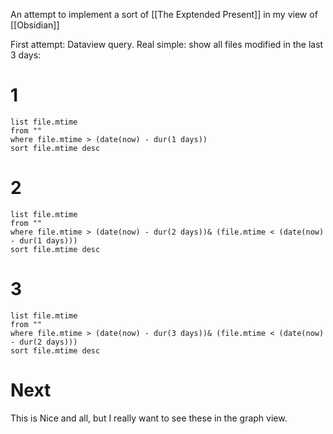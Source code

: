 An attempt to implement a sort of [[The Exptended Present]] in my view of [[Obsidian]]

First attempt: Dataview query. Real simple: show all files modified in the last 3 days:
# 1
```dataview
list file.mtime
from ""
where file.mtime > (date(now) - dur(1 days))
sort file.mtime desc
```

# 2
```dataview
list file.mtime
from ""
where file.mtime > (date(now) - dur(2 days))& (file.mtime < (date(now) - dur(1 days)))
sort file.mtime desc
```

# 3
```dataview
list file.mtime
from ""
where file.mtime > (date(now) - dur(3 days))& (file.mtime < (date(now) - dur(2 days)))
sort file.mtime desc
```

# Next
This is Nice and all, but I really want to see these in the graph view.